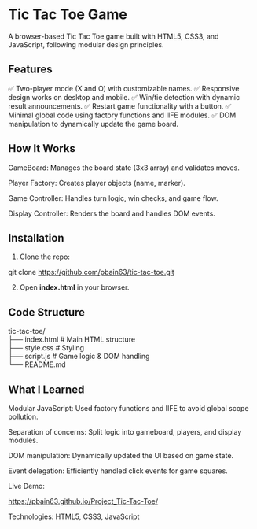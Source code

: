# Tic Tac Toe Game

A browser-based Tic Tac Toe game built with HTML5, CSS3, and JavaScript, following modular design principles.

<!-- Tic Tac Toe Screenshot: -->


## Features

✅ Two-player mode (X and O) with customizable names.
✅ Responsive design works on desktop and mobile.
✅ Win/tie detection with dynamic result announcements.
✅ Restart game functionality with a button.
✅ Minimal global code using factory functions and IIFE modules.
✅ DOM manipulation to dynamically update the game board.

## How It Works

GameBoard: Manages the board state (3x3 array) and validates moves.

Player Factory: Creates player objects (name, marker).

Game Controller: Handles turn logic, win checks, and game flow.

Display Controller: Renders the board and handles DOM events.

## Installation

1. Clone the repo:

git clone https://github.com/pbain63/tic-tac-toe.git

2. Open **index.html** in your browser.

## Code Structure


tic-tac-toe/  
├── index.html          # Main HTML structure  
├── style.css           # Styling  
├── script.js           # Game logic & DOM handling  
└── README.md  

## What I Learned

Modular JavaScript: Used factory functions and IIFE to avoid global scope pollution.

Separation of concerns: Split logic into gameboard, players, and display modules.

DOM manipulation: Dynamically updated the UI based on game state.

Event delegation: Efficiently handled click events for game squares.

Live Demo:

https://pbain63.github.io/Project_Tic-Tac-Toe/


Technologies: HTML5, CSS3, JavaScript